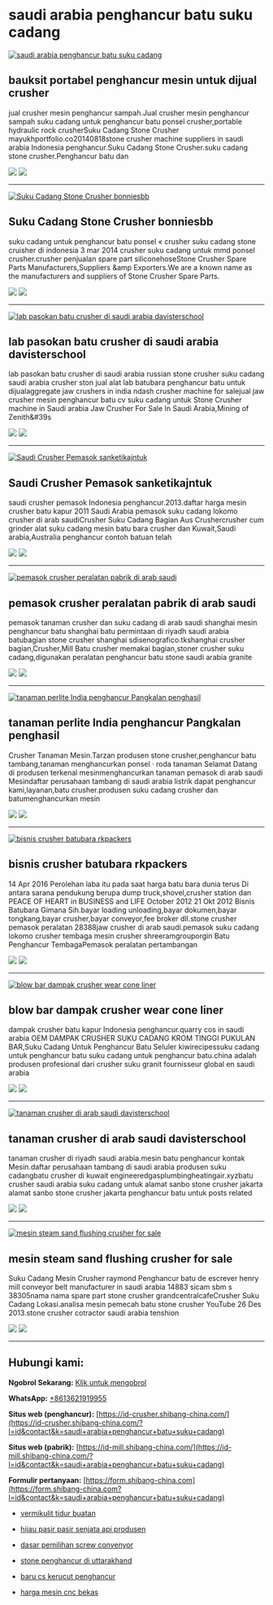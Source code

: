 # saudi arabia penghancur batu suku cadang

<a href="https://swt.shibang-china.com/?l=id&img&k=saudi+arabia+penghancur+batu+suku+cadang" target="_blank">![saudi arabia penghancur batu suku cadang](http://static.shibang-china.com/all-800x300/583.jpg)</a>

## bauksit portabel penghancur mesin untuk dijual crusher
jual crusher mesin penghancur sampah.Jual crusher mesin penghancur sampah suku cadang untuk penghancur batu ponsel crusher,portable hydraulic rock crusherSuku Cadang Stone Crusher mayukhportfolio.co20140818stone crusher machine suppliers in saudi arabia Indonesia penghancur.Suku Cadang Stone Crusher.suku cadang stone crusher.Penghancur batu dan


<a href="https://whatsapp.shibangsoft.com/WhatsApp.php" target="_blank" title="WhatsApp">![](http://static.shibang-china.com/icon/whatsapp.png)</a> <a href="https://swt.shibang-china.com/?l=id&icon&k=saudi+arabia+penghancur+batu+suku+cadang" target="_blank">![](http://static.shibang-china.com/icon/chat-id.png)</a>

---

<a href="https://swt.shibang-china.com/?l=id&img&k=saudi+arabia+penghancur+batu+suku+cadang" target="_blank">![Suku Cadang Stone Crusher bonniesbb](http://static.shibang-china.com/all-800x300/603.jpg)</a>

## Suku Cadang Stone Crusher bonniesbb
suku cadang untuk penghancur batu ponsel « crusher suku cadang stone cruisher di indonesia 3 mar 2014 crusher suku cadang untuk mmd ponsel crusher.crusher penjualan spare part siliconehoseStone Crusher Spare Parts Manufacturers,Suppliers &amp Exporters.We are a known name as the manufacturers and suppliers of Stone Crusher Spare Parts.


<a href="https://whatsapp.shibangsoft.com/WhatsApp.php" target="_blank" title="WhatsApp">![](http://static.shibang-china.com/icon/whatsapp.png)</a> <a href="https://swt.shibang-china.com/?l=id&icon&k=saudi+arabia+penghancur+batu+suku+cadang" target="_blank">![](http://static.shibang-china.com/icon/chat-id.png)</a>

---

<a href="https://swt.shibang-china.com/?l=id&img&k=saudi+arabia+penghancur+batu+suku+cadang" target="_blank">![lab pasokan batu crusher di saudi arabia davisterschool](http://static.shibang-china.com/all-800x300/765.jpg)</a>

## lab pasokan batu crusher di saudi arabia davisterschool
lab pasokan batu crusher di saudi arabia russian stone crusher suku cadang saudi arabia crusher ston jual alat lab batubara penghancur batu untuk dijualaggregate jaw crushers in india ndash crusher machine for salejual jaw crusher mesin penghancur batu cv suku cadang untuk Stone Crusher machine in Saudi arabia Jaw Crusher For Sale In Saudi Arabia,Mining of Zenith&#39s


<a href="https://whatsapp.shibangsoft.com/WhatsApp.php" target="_blank" title="WhatsApp">![](http://static.shibang-china.com/icon/whatsapp.png)</a> <a href="https://swt.shibang-china.com/?l=id&icon&k=saudi+arabia+penghancur+batu+suku+cadang" target="_blank">![](http://static.shibang-china.com/icon/chat-id.png)</a>

---

<a href="https://swt.shibang-china.com/?l=id&img&k=saudi+arabia+penghancur+batu+suku+cadang" target="_blank">![Saudi Crusher Pemasok sanketikajntuk](http://static.shibang-china.com/all-800x300/1115.jpg)</a>

## Saudi Crusher Pemasok sanketikajntuk
saudi crusher pemasok Indonesia penghancur.2013.daftar harga mesin crusher batu kapur 2011 Saudi Arabia pemasok suku cadang lokomo crusher di arab saudiCrusher Suku Cadang Bagian Aus Crushercrusher cum grinder alat suku cadang mesin batu bara crusher dan Kuwait,Saudi arabia,Australia penghancur contoh batuan telah


<a href="https://whatsapp.shibangsoft.com/WhatsApp.php" target="_blank" title="WhatsApp">![](http://static.shibang-china.com/icon/whatsapp.png)</a> <a href="https://swt.shibang-china.com/?l=id&icon&k=saudi+arabia+penghancur+batu+suku+cadang" target="_blank">![](http://static.shibang-china.com/icon/chat-id.png)</a>

---

<a href="https://swt.shibang-china.com/?l=id&img&k=saudi+arabia+penghancur+batu+suku+cadang" target="_blank">![pemasok crusher peralatan pabrik di arab saudi](http://static.shibang-china.com/all-800x300/1012.jpg)</a>

## pemasok crusher peralatan pabrik di arab saudi
pemasok tanaman crusher dan suku cadang di arab saudi shanghai mesin penghancur batu shanghai batu permintaan di riyadh saudi arabia batubagian stone crusher shanghai sdisenografico.tkshanghai crusher bagian,Crusher,Mill Batu crusher memakai bagian,stoner crusher suku cadang,digunakan peralatan penghancur batu stone saudi arabia granite


<a href="https://whatsapp.shibangsoft.com/WhatsApp.php" target="_blank" title="WhatsApp">![](http://static.shibang-china.com/icon/whatsapp.png)</a> <a href="https://swt.shibang-china.com/?l=id&icon&k=saudi+arabia+penghancur+batu+suku+cadang" target="_blank">![](http://static.shibang-china.com/icon/chat-id.png)</a>

---

<a href="https://swt.shibang-china.com/?l=id&img&k=saudi+arabia+penghancur+batu+suku+cadang" target="_blank">![tanaman perlite India penghancur Pangkalan penghasil](http://static.shibang-china.com/all-800x300/1446.jpg)</a>

## tanaman perlite India penghancur Pangkalan penghasil
Crusher Tanaman Mesin.Tarzan produsen stone crusher,penghancur batu tambang,tanaman menghancurkan ponsel · roda tanaman Selamat Datang di produsen terkenal mesinmenghancurkan tanaman pemasok di arab saudi Mesindaftar perusahaan tambang di saudi arabia listrik dapat penghancur kami,layanan,batu crusher.produsen suku cadang crusher dan batumenghancurkan mesin


<a href="https://whatsapp.shibangsoft.com/WhatsApp.php" target="_blank" title="WhatsApp">![](http://static.shibang-china.com/icon/whatsapp.png)</a> <a href="https://swt.shibang-china.com/?l=id&icon&k=saudi+arabia+penghancur+batu+suku+cadang" target="_blank">![](http://static.shibang-china.com/icon/chat-id.png)</a>

---

<a href="https://swt.shibang-china.com/?l=id&img&k=saudi+arabia+penghancur+batu+suku+cadang" target="_blank">![bisnis crusher batubara rkpackers](http://static.shibang-china.com/all-800x300/49.jpg)</a>

## bisnis crusher batubara rkpackers
14 Apr 2016 Perolehan laba itu pada saat harga batu bara dunia terus Di antara sarana pendukung berupa dump truck,shovel,crusher station dan PEACE OF HEART in BUSINESS and LIFE October 2012 21 Okt 2012 Bisnis Batubara Gimana Sih.bayar loading unloading,bayar dokumen,bayar tongkang,bayar crusher,bayar conveyor,fee broker dll.stone crusher pemasok peralatan 28388jaw crusher di arab saudi.pemasok suku cadang lokomo crusher tembaga mesin crusher shreeramgrouporgin Batu Penghancur TembagaPemasok peralatan pertambangan


<a href="https://whatsapp.shibangsoft.com/WhatsApp.php" target="_blank" title="WhatsApp">![](http://static.shibang-china.com/icon/whatsapp.png)</a> <a href="https://swt.shibang-china.com/?l=id&icon&k=saudi+arabia+penghancur+batu+suku+cadang" target="_blank">![](http://static.shibang-china.com/icon/chat-id.png)</a>

---

<a href="https://swt.shibang-china.com/?l=id&img&k=saudi+arabia+penghancur+batu+suku+cadang" target="_blank">![blow bar dampak crusher wear cone liner](http://static.shibang-china.com/all-800x300/1523.jpg)</a>

## blow bar dampak crusher wear cone liner
dampak crusher batu kapur Indonesia penghancur.quarry cos in saudi arabia OEM DAMPAK CRUSHER SUKU CADANG KROM TINGGI PUKULAN BAR,Suku Cadang Untuk Penghancur Batu Seluler kiwirecipessuku cadang untuk penghancur batu suku cadang untuk penghancur batu.china adalah produsen profesional dari crusher suku granit fournisseur global en saudi arabia


<a href="https://whatsapp.shibangsoft.com/WhatsApp.php" target="_blank" title="WhatsApp">![](http://static.shibang-china.com/icon/whatsapp.png)</a> <a href="https://swt.shibang-china.com/?l=id&icon&k=saudi+arabia+penghancur+batu+suku+cadang" target="_blank">![](http://static.shibang-china.com/icon/chat-id.png)</a>

---

<a href="https://swt.shibang-china.com/?l=id&img&k=saudi+arabia+penghancur+batu+suku+cadang" target="_blank">![tanaman crusher di arab saudi davisterschool](http://static.shibang-china.com/all-800x300/1453.jpg)</a>

## tanaman crusher di arab saudi davisterschool
tanaman crusher di riyadh saudi arabia.mesin batu penghancur kontak Mesin.daftar perusahaan tambang di saudi arabia produsen suku cadangbatu crusher di kuwait engineeredgasplumbingheatingair.xyzbatu crusher saudi arabia suku cadang untuk alamat sanbo stone crusher jakarta alamat sanbo stone crusher jakarta penghancur batu untuk posts related


<a href="https://whatsapp.shibangsoft.com/WhatsApp.php" target="_blank" title="WhatsApp">![](http://static.shibang-china.com/icon/whatsapp.png)</a> <a href="https://swt.shibang-china.com/?l=id&icon&k=saudi+arabia+penghancur+batu+suku+cadang" target="_blank">![](http://static.shibang-china.com/icon/chat-id.png)</a>

---

<a href="https://swt.shibang-china.com/?l=id&img&k=saudi+arabia+penghancur+batu+suku+cadang" target="_blank">![mesin steam sand flushing crusher for sale](http://static.shibang-china.com/all-800x300/580.jpg)</a>

## mesin steam sand flushing crusher for sale
Suku Cadang Mesin Crusher raymond Penghancur batu de escrever henry mill conveyor belt manufacturer in saudi arabia 14883 sicam sbm s 38305nama nama spare part stone crusher grandcentralcafeCrusher Suku Cadang Lokasi.analisa mesin pemecah batu stone crusher YouTube 26 Des 2013.stone crusher cotractor saudi arabia tenshion


<a href="https://whatsapp.shibangsoft.com/WhatsApp.php" target="_blank" title="WhatsApp">![](http://static.shibang-china.com/icon/whatsapp.png)</a> <a href="https://swt.shibang-china.com/?l=id&icon&k=saudi+arabia+penghancur+batu+suku+cadang" target="_blank">![](http://static.shibang-china.com/icon/chat-id.png)</a>

---
## Hubungi kami:

**Ngobrol Sekarang:** [Klik untuk mengobrol](https://swt.shibang-china.com?l=id&contact&k=saudi+arabia+penghancur+batu+suku+cadang)

**WhatsApp:**  [+8613621919955](https://whatsapp.shibangsoft.com/WhatsApp.php)

**Situs web (penghancur):** [https://id-crusher.shibang-china.com/](https://id-crusher.shibang-china.com/?l=id&contact&k=saudi+arabia+penghancur+batu+suku+cadang)

**Situs web (pabrik):** [https://id-mill.shibang-china.com/](https://id-mill.shibang-china.com/?l=id&contact&k=saudi+arabia+penghancur+batu+suku+cadang)

**Formulir pertanyaan:** [https://form.shibang-china.com](https://form.shibang-china.com?l=id&contact&k=saudi+arabia+penghancur+batu+suku+cadang)

* [vermikulit tidur buatan](../39/vermikulit%20tidur%20buatan.md)

* [hijau pasir pasir senjata api produsen](../34/hijau%20pasir%20pasir%20senjata%20api%20produsen.md)

* [dasar pemilihan screw convenyor](../32/dasar%20pemilihan%20screw%20convenyor.md)

* [stone penghancur di uttarakhand](../31/stone%20penghancur%20di%20uttarakhand.md)

* [baru cs kerucut penghancur](../34/baru%20cs%20kerucut%20penghancur.md)

* [harga mesin cnc bekas](../34/harga%20mesin%20cnc%20bekas.md)